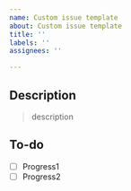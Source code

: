 ```yaml
---
name: Custom issue template
about: Custom issue template
title: ''
labels: ''
assignees: ''

---
```


## Description
> description

## To-do
* [ ] Progress1
* [ ] Progress2
